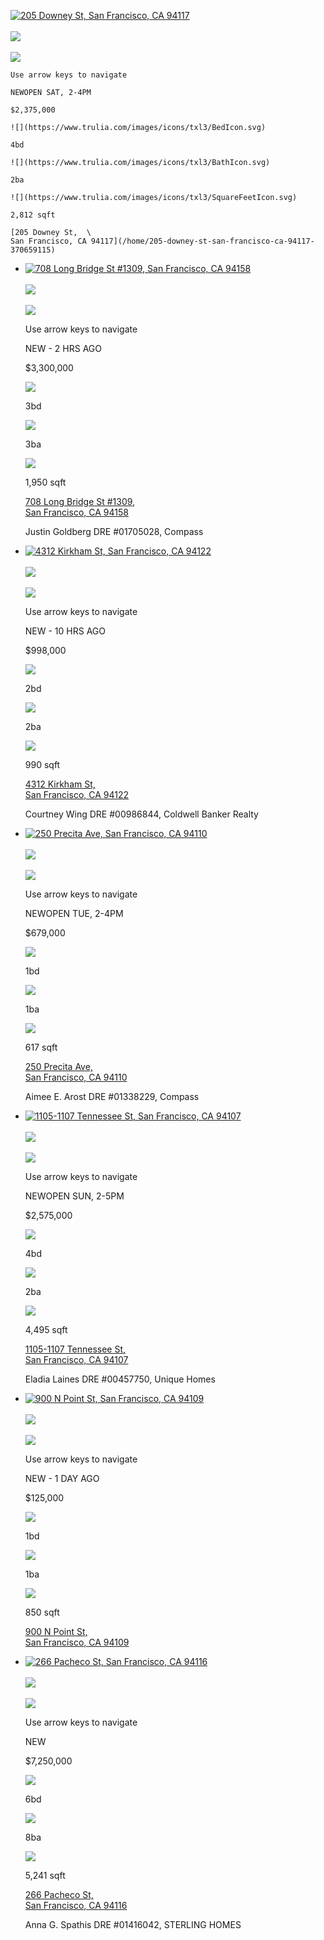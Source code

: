 [![205 Downey St, San Francisco, CA 94117](https...../images/txl3R/placeholder_images/PropertyCardPlaceholder.svg)\
    \
    ![](https.......com/pictures/thumbs_4/zillowstatic/fp/457f373124f9a6664374aab7cef36e91-full.webp)\
    \
    ![](https://www.trulia.com/pictures/thumbs_4/zillowstatic/fp/986b39d014342e0d6d14f49bba706e43-full.webp)](/home/205-downey-st-san-francisco-ca-94117-370659115)
    
    Use arrow keys to navigate
    
    NEWOPEN SAT, 2-4PM
    
    $2,375,000
    
    ![](https://www.trulia.com/images/icons/txl3/BedIcon.svg)
    
    4bd
    
    ![](https://www.trulia.com/images/icons/txl3/BathIcon.svg)
    
    2ba
    
    ![](https://www.trulia.com/images/icons/txl3/SquareFeetIcon.svg)
    
    2,812 sqft
    
    [205 Downey St,  \
    San Francisco, CA 94117](/home/205-downey-st-san-francisco-ca-94117-370659115)
    
*   [![708 Long Bridge St #1309, San Francisco, CA 94158](https://www.trulia.com/images/txl3R/placeholder_images/PropertyCardPlaceholder.svg)\
    \
    ![](https://www.trulia.com/pictures/thumbs_4/zillowstatic/fp/3ad67fe56be06734f0879abd4068738b-full.webp)\
    \
    ![](https://www.trulia.com/pictures/thumbs_4/zillowstatic/fp/b542751f39a1bf400951cd8a2434ffa2-full.webp)](/home/708-long-bridge-st-1309-san-francisco-ca-94158-241585404)
    
    Use arrow keys to navigate
    
    NEW - 2 HRS AGO
    
    $3,300,000
    
    ![](https://www.trulia.com/images/icons/txl3/BedIcon.svg)
    
    3bd
    
    ![](https://www.trulia.com/images/icons/txl3/BathIcon.svg)
    
    3ba
    
    ![](https://www.trulia.com/images/icons/txl3/SquareFeetIcon.svg)
    
    1,950 sqft
    
    [708 Long Bridge St #1309,  \
    San Francisco, CA 94158](/home/708-long-bridge-st-1309-san-francisco-ca-94158-241585404)
    
    Justin Goldberg DRE #01705028, Compass
    

*   [![4312 Kirkham St, San Francisco, CA 94122](https://www.trulia.com/images/txl3R/placeholder_images/PropertyCardPlaceholder.svg)\
    \
    ![](https://www.trulia.com/pictures/thumbs_4/zillowstatic/fp/d0a4d9999a009ae75f9d7b9e8b78659e-full.webp)\
    \
    ![](https://www.trulia.com/pictures/thumbs_4/zillowstatic/fp/7a924ad9c5c2b2dc3c121d57c8deb678-full.webp)](/home/4312-kirkham-st-san-francisco-ca-94122-15104188)
    
    Use arrow keys to navigate
    
    NEW - 10 HRS AGO
    
    $998,000
    
    ![](https://www.trulia.com/images/icons/txl3/BedIcon.svg)
    
    2bd
    
    ![](https://www.trulia.com/images/icons/txl3/BathIcon.svg)
    
    2ba
    
    ![](https://www.trulia.com/images/icons/txl3/SquareFeetIcon.svg)
    
    990 sqft
    
    [4312 Kirkham St,  \
    San Francisco, CA 94122](/home/4312-kirkham-st-san-francisco-ca-94122-15104188)
    
    Courtney Wing DRE #00986844, Coldwell Banker Realty
    
*   [![250 Precita Ave, San Francisco, CA 94110](https://www.trulia.com/pictures/thumbs_4/zillowstatic/fp/1354d490e7889e1e601c21fd4072017f-full.webp)\
    \
    ![](https://www.trulia.com/pictures/thumbs_4/zillowstatic/fp/97cde4336c15c42cb0c63b611397409e-full.webp)\
    \
    ![](https://www.trulia.com/pictures/thumbs_4/zillowstatic/fp/c00c87bafbe17e47c9272e50de41cd90-full.webp)](/home/250-precita-ave-san-francisco-ca-94110-184818060)
    
    Use arrow keys to navigate
    
    NEWOPEN TUE, 2-4PM
    
    $679,000
    
    ![](https://www.trulia.com/images/icons/txl3/BedIcon.svg)
    
    1bd
    
    ![](https://www.trulia.com/images/icons/txl3/BathIcon.svg)
    
    1ba
    
    ![](https://www.trulia.com/images/icons/txl3/SquareFeetIcon.svg)
    
    617 sqft
    
    [250 Precita Ave,  \
    San Francisco, CA 94110](/home/250-precita-ave-san-francisco-ca-94110-184818060)
    
    Aimee E. Arost DRE #01338229, Compass
    
*   [![1105-1107 Tennessee St, San Francisco, CA 94107](https://www.trulia.com/pictures/thumbs_4/zillowstatic/fp/35fee0475634b9ddcd9de591ba412e56-full.webp)\
    \
    ![](https://www.trulia.com/pictures/thumbs_4/zillowstatic/fp/83c3a7d250aa1bc932491fddf06a32bc-full.webp)\
    \
    ![](https://www.trulia.com/pictures/thumbs_4/zillowstatic/fp/297c9728ab474f76cc7323f29cf7c4eb-full.webp)](/home/1105-1107-tennessee-st-san-francisco-ca-94107-332860988)
    
    Use arrow keys to navigate
    
    NEWOPEN SUN, 2-5PM
    
    $2,575,000
    
    ![](https://www.trulia.com/images/icons/txl3/BedIcon.svg)
    
    4bd
    
    ![](https://www.trulia.com/images/icons/txl3/BathIcon.svg)
    
    2ba
    
    ![](https://www.trulia.com/images/icons/txl3/SquareFeetIcon.svg)
    
    4,495 sqft
    
    [1105-1107 Tennessee St,  \
    San Francisco, CA 94107](/home/1105-1107-tennessee-st-san-francisco-ca-94107-332860988)
    
    Eladia Laines DRE #00457750, Unique Homes
    
*   [![900 N  Point St, San Francisco, CA 94109](https://www.trulia.com/pictures/thumbs_4/zillowstatic/fp/125bf26f4a3a3f57a43ff18df55c45a8-full.webp)\
    \
    ![](https://www.trulia.com/pictures/thumbs_4/zillowstatic/fp/e8bd21433d45d36ff805f1b6610c1654-full.webp)\
    \
    ![](https://www.trulia.com/pictures/thumbs_4/zillowstatic/fp/84f8d02114ddf83623fbb4a4ddffc3b6-full.webp)](/home/900-n-point-st-san-francisco-ca-94109-370643254)
    
    Use arrow keys to navigate
    
    NEW - 1 DAY AGO
    
    $125,000
    
    ![](https://www.trulia.com/images/icons/txl3/BedIcon.svg)
    
    1bd
    
    ![](https://www.trulia.com/images/icons/txl3/BathIcon.svg)
    
    1ba
    
    ![](https://www.trulia.com/images/icons/txl3/SquareFeetIcon.svg)
    
    850 sqft
    
    [900 N Point St,  \
    San Francisco, CA 94109](/home/900-n-point-st-san-francisco-ca-94109-370643254)
    
*   [![266 Pacheco St, San Francisco, CA 94116](https://www.trulia.com/pictures/thumbs_4/zillowstatic/fp/d4cd1e181a92c93c4891fd9f4751237b-full.webp)\
    \
    ![](https://www.trulia.com/pictures/thumbs_4/zillowstatic/fp/0404008e20908ddfc5a4b2497e99d404-full.webp)\
    \
    ![](https://www.trulia.com/pictures/thumbs_4/zillowstatic/fp/5f0c1b60fc1d6b68ae4a9ada087ab1dd-full.webp)](/home/266-pacheco-st-san-francisco-ca-94116-15132840)
    
    Use arrow keys to navigate
    
    NEW
    
    $7,250,000
    
    ![](https://www.trulia.com/images/icons/txl3/BedIcon.svg)
    
    6bd
    
    ![](https://www.trulia.com/images/icons/txl3/BathIcon.svg)
    
    8ba
    
    ![](https://www.trulia.com/images/icons/txl3/SquareFeetIcon.svg)
    
    5,241 sqft
    
    [266 Pacheco St,  \
    San Francisco, CA 94116](/home/266-pacheco-st-san-francisco-ca-94116-15132840)
    
    Anna G. Spathis DRE #01416042, STERLING HOMES
